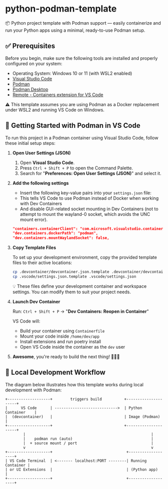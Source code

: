 # python-podman-template
📦 Python project template with Podman support — easily containerize and run your Python apps using a minimal, ready-to-use Podman setup.

## ✅ Prerequisites
Before you begin, make sure the following tools are installed and properly configured on your system:
- Operating System: Windows 10 or 11 (with WSL2 enabled)
- [Visual Studio Code](https://code.visualstudio.com/)
- [Podman](https://podman.io/)
- [Podman Desktop](https://podman.io/podman-desktop)
- [Remote - Containers extension for VS Code](https://marketplace.visualstudio.com/items?itemName=ms-vscode-remote.remote-containers)

⚠️ This template assumes you are using Podman as a Docker replacement under WSL2 and running VS Code on Windows.

## 🚀 Getting Started with Podman in VS Code
To run this project in a Podman container using Visual Studio Code, follow these initial setup steps:

1. **Open User Settings (JSON)**
    1. Open **Visual Studio Code**.
    1. Press `Ctrl + Shift + P` to open the Command Palette.
    1. Search for "**Preferences: Open User Settings (JSON)**" and select it.

1. **Add the following settings**
    - Insert the following key-value pairs into your `settings.json` file:
    - This tells VS Code to use Podman instead of Docker when working with Dev Containers 
    - And disable GUI-related socket mounting in Dev Containers (not to attempt to mount the wayland-0 socket, which avoids the UNC mount error).
    ```json
    "containers.containerClient": "com.microsoft.visualstudio.containers.podman",
    "dev.containers.dockerPath": "podman",
    "dev.containers.mountWaylandSocket": false,
    ``` 

1. **Copy Template Files**

    To set up your development environment, copy the provided template files to their active locations:
    ```bash
    cp .devcontainer/devcontainer.json.template .devcontainer/devcontainer.json
    cp .vscode/settings.json.template .vscode/settings.json
    ```
    💡 These files define your development container and workspace settings. You can modify them to suit your project needs.

1. **Launch Dev Container**
    
    Run: `Ctrl + Shift + P` → "**Dev Containers: Reopen in Container**"

    VS Code will:
    - Build your container using `Containerfile`
    - Mount your code inside `/home/dev/app`
    - Install extensions and run poetry install
    - Open VS Code inside the container as the `dev` user

1. **Awesome**, you're ready to build the next thing! 🎉🎉🎉

## 🔧 Local Development Workflow

The diagram below illustrates how this template works during local development with Podman:
```
+-------------------+        triggers build          +---------------------+
|      VS Code      | ---------------------------->  | Python Container    |
|  (devcontainer)   |                                | Image (Podman)      |
+-------------------+                                +---------------------+
        |                                                        |
        |    podman run (auto)                                   |
        |  + source mount / port                                 |
        v                                                        v
+-------------------+                                 +-------------------+
| VS Code Terminal  | <------- localhost:PORT --------| Running Container |
| or UI Extensions  |                                 | (Python app)      |
+-------------------+                                 +-------------------+


```